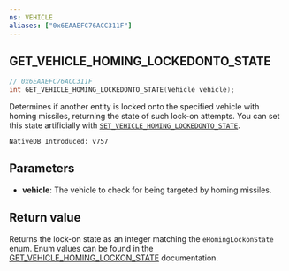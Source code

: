 ```yaml
---
ns: VEHICLE
aliases: ["0x6EAAEFC76ACC311F"]
---
```

## GET_VEHICLE_HOMING_LOCKEDONTO_STATE

```c
// 0x6EAAEFC76ACC311F
int GET_VEHICLE_HOMING_LOCKEDONTO_STATE(Vehicle vehicle);
```

Determines if another entity is locked onto the specified vehicle with homing missiles, returning the state of such lock-on attempts. You can set this state artificially with [`SET_VEHICLE_HOMING_LOCKEDONTO_STATE`](#_0x407DC5E97DB1A4D3).

```
NativeDB Introduced: v757
```

## Parameters
* **vehicle**: The vehicle to check for being targeted by homing missiles.

## Return value
Returns the lock-on state as an integer matching the `eHomingLockonState` enum.
Enum values can be found in the [GET_VEHICLE_HOMING_LOCKON_STATE](#_0xE6B0E8CFC3633BF0) documentation.